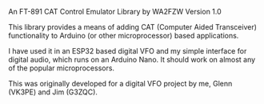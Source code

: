An FT-891 CAT Control Emulator Library by WA2FZW
Version 1.0

This library provides a means of adding CAT (Computer Aided Transceiver)
functionality to Arduino (or other microprocessor) based applications.

I have used it in an ESP32 based digital VFO and my simple interface for
digital audio, which runs on an Arduino Nano. It should work on almost any
of the popular microprocessors.

This was originally developed for a digital VFO project by me, Glenn (VK3PE)
and Jim (G3ZQC).
